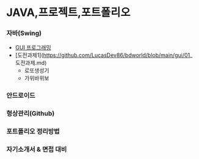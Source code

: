 # JAVA,프로젝트,포트폴리오

### 자바(Swing)
- [GUI 프로그래밍](https://github.com/LucasDev86/bdworld/blob/main/gui/gui.md)
- [도전과제1](https://github.com/LucasDev86/bdworld/blob/main/gui/01_ 도전과제.md)
  - 로또생성기
  - 가위바위보

### 안드로이드

### 형상관리(Github)

### 포트폴리오 정리방법

### 자기소개서 & 면접 대비
